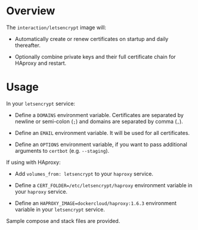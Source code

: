# Overview

The `interaction/letsencrypt` image will:

  * Automatically create or renew certificates on startup and daily thereafter.

  * Optionally combine private keys and their full certificate chain for
    HAproxy and restart.

# Usage

In your `letsencrypt` service:

  * Define a `DOMAINS` environment variable. Certificates are separated by
    newline or semi-colon (`;`) and domains are separated by comma (`,`).

  * Define an `EMAIL` environment variable. It will be used for all
    certificates.

  * Define an `OPTIONS` environment variable, if you want to pass additional
    arguments to `certbot` (e.g. `--staging`).

If using with HAproxy:

  * Add `volumes_from: letsencrypt` to your `haproxy` service.

  * Define a `CERT_FOLDER=/etc/letsencrypt/haproxy` environment variable in
    your `haproxy` service.

  * Define an `HAPROXY_IMAGE=dockercloud/haproxy:1.6.3` environment variable in
  	your `letsencrypt` service.

Sample compose and stack files are provided.

